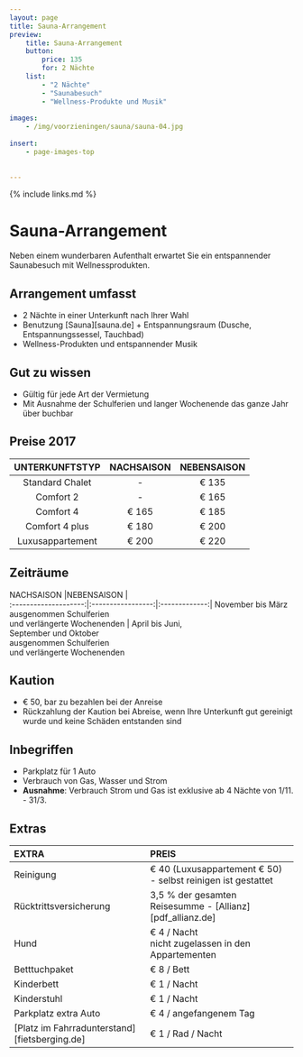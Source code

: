 ```yaml
---
layout: page
title: Sauna-Arrangement
preview: 
    title: Sauna-Arrangement
    button:
        price: 135
        for: 2 Nächte
    list:
        - "2 Nächte"
        - "Saunabesuch"
        - "Wellness-Produkte und Musik"
        
images:
    - /img/voorzieningen/sauna/sauna-04.jpg
    
insert:
    - page-images-top
    
    
---
```


{% include links.md %}


# Sauna-Arrangement

Neben einem wunderbaren Aufenthalt erwartet Sie ein entspannender Saunabesuch mit Wellnessprodukten. 

## Arrangement umfasst

- 2 Nächte in einer Unterkunft nach Ihrer Wahl
- Benutzung [Sauna][sauna.de] + Entspannungsraum (Dusche, Entspannungssessel, Tauchbad)
- Wellness-Produkten und entspannender Musik


## Gut zu wissen

- Gültig für jede Art der Vermietung
- Mit Ausnahme der Schulferien und langer Wochenende das ganze Jahr über buchbar

## Preise 2017

UNTERKUNFTSTYP      | NACHSAISON  | NEBENSAISON  |
:------------------:|:-----------:|:-------------:
Standard Chalet     |-            |€ 135                
Comfort 2           |-            |€ 165               
Comfort 4           |€ 165        |€ 185         
Comfort 4 plus      |€ 180        |€ 200  
Luxusappartement    |€ 200        |€ 220         
        


## Zeiträume

NACHSAISON           |NEBENSAISON      |   
:--------------------:|:-----------------:|:-------------:|
November bis März<br> ausgenommen Schulferien <br>und verlängerte Wochenenden | April bis Juni,<br>September und Oktober <br>ausgenommen Schulferien <br>und verlängerte Wochenenden

## Kaution

- € 50, bar zu bezahlen bei der Anreise
- Rückzahlung der Kaution bei Abreise, wenn Ihre Unterkunft gut gereinigt wurde und keine Schäden entstanden sind

## Inbegriffen

- Parkplatz für 1 Auto
- Verbrauch von Gas, Wasser und Strom
- **Ausnahme**: Verbrauch Strom und Gas ist exklusive ab 4 Nächte von 1/11. - 31/3.

## Extras

EXTRA               | PREIS 
:-------------------|:-----------|
Reinigung          | € 40 (Luxusappartement € 50) - selbst reinigen ist gestattet
Rücktrittsversicherung| 3,5 % der gesamten Reisesumme - [Allianz][pdf_allianz.de] 
Hund                  | € 4 / Nacht<br> nicht zugelassen in den Appartementen     
Betttuchpaket         | € 8 / Bett
Kinderbett           | € 1 / Nacht
Kinderstuhl         | € 1 / Nacht
Parkplatz extra Auto  | € 4 / angefangenem Tag
[Platz im Fahrradunterstand][fietsberging.de]| € 1 / Rad / Nacht

